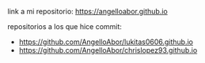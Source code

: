 link a mi repositorio: https://angelloabor.github.io

repositorios a los que hice commit:

- https://github.com/AngelloAbor/lukitas0606.github.io
- https://github.com/AngelloAbor/chrislopez93.github.io